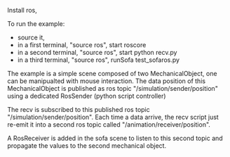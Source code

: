 Install ros,

To run the example:
- source it,
- in a first terminal, "source ros", start roscore
- in a second terminal, "source ros", start python recv.py
- in a third terminal, "source ros", runSofa test_sofaros.py

The example is a simple scene composed of two MechanicalObject, one can be manipualted 
with mouse interaction. The data position of this MechanicalObject is published as ros topic "/simulation/sender/position" using a dedicated RosSender (python script controller)

The recv is subscribed to this published ros topic "/simulation/sender/position". Each time a data 
arrive, the recv script just re-emit it into a second ros topic called "/animation/receiver/position".

A RosReceiver is added in the sofa scene to listen to this second topic and propagate the values to 
the second mechanical object. 



